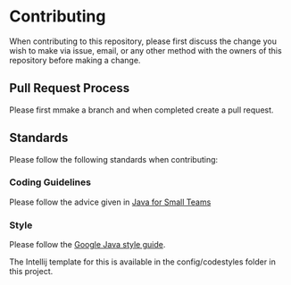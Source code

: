 # Contributing
When contributing to this repository, please first discuss the change you wish to make via issue,
email, or any other method with the owners of this repository before making a change.

## Pull Request Process
Please first mmake a branch and when completed create a pull request.

## Standards
Please follow the following standards when contributing:

### Coding Guidelines
Please follow the advice given in [Java for Small Teams](https://www.gitbook.com/book/ncrcoe/java-for-small-teams/details)

### Style
Please follow the [Google Java style guide](https://google.github.io/styleguide/javaguide.html).

The Intellij template for this is available in the config/codestyles folder in this project.